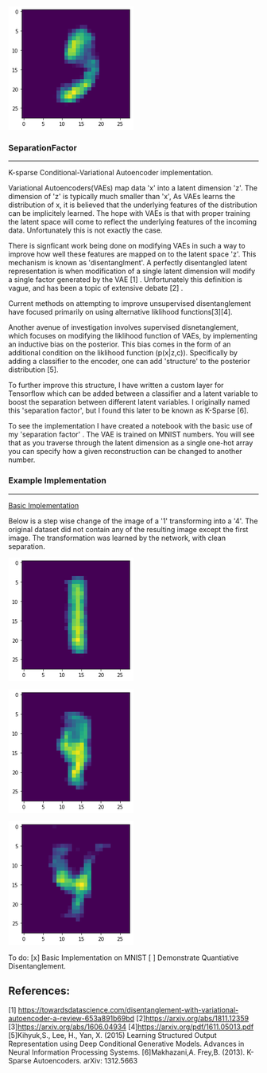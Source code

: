 ![VAEimage](https://github.com/pluu2/SeparationFactor/blob/master/images/1t9s1.png)

### SeparationFactor
----

K-sparse Conditional-Variational Autoencoder implementation. 

Variational Autoencoders(VAEs) map data 'x' into a latent dimension 'z'. The dimension of 'z' is typically much smaller than 'x',  As VAEs learns the distribution of x, it is believed that the underlying features of the distribution can be implicitely learned. The hope with VAEs is that with proper training the latent space will come to reflect the underlying features of the incoming data. Unfortunately this is not exactly the case. 

There is signficant work being done on modifying VAEs in such a way to improve how well these features are mapped on to the latent space 'z'. This mechanism is known as 'disentanglment'. A perfectly disentangled latent representation is when modification of a single latent dimension will modify a single factor generated by the VAE [1] . Unfortunately this definition is vague, and has been a topic of extensive debate [2] . 

Current methods on attempting to improve unsupervised disentanglement have focused primarily on using alternative liklihood functions[3][4].

Another avenue of investigation involves supervised disnetanglement, which focuses on modifying the liklihood function of VAEs, by implementing an inductive bias on the posterior. This bias comes in the form of an additional condition on the liklihood function (p(x|z,c)). Specifically by adding a classifier to the encoder, one can add 'structure' to the posterior distribution [5]. 

To further improve this structure, I have written a custom layer for Tensorflow which can be added between a classifier and a latent variable to boost the separation between different latent variables. I originally named this 'separation factor', but I found this later to be known as K-Sparse [6].  

To see the implementation I have created a notebook with the basic use of my 'separation factor' . The VAE is trained on MNIST numbers. You will see that as you traverse through the latent dimension as a single one-hot array you can specify how a given reconstruction can be changed to another number. 

### Example Implementation
----

<a href = "https://github.com/pluu2/SeparationFactor/blob/master/Conditional_VAEs_with_K_Sparse.ipynb"> Basic Implementation</a> 


Below is a step wise change of the image of a '1' transforming into a '4'. The original dataset did not contain any of the resulting image except the first image. The transformation was learned by the network, with clean separation. 

![VAEimage](https://github.com/pluu2/SeparationFactor/blob/master/images/1t4s1.png)


![VAEimage](https://github.com/pluu2/SeparationFactor/blob/master/images/1t4s2.png)


![VAEimage](https://github.com/pluu2/SeparationFactor/blob/master/images/1t4s3.png)


To do: 
[x] Basic Implementation on MNIST
[ ] Demonstrate Quantiative Disentanglement. 


References:
----

[1] https://towardsdatascience.com/disentanglement-with-variational-autoencoder-a-review-653a891b69bd
[2]https://arxiv.org/abs/1811.12359 
[3]https://arxiv.org/abs/1606.04934
[4]https://arxiv.org/pdf/1611.05013.pdf
[5]Kihyuk,S., Lee, H., Yan, X. (2015) Learning Structured Output Representation using Deep Conditional Generative Models. Advances in Neural Information Processing Systems.
[6]Makhazani,A. Frey,B. (2013). K-Sparse Autoencoders. arXiv: 1312.5663

